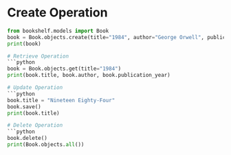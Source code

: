 # Create Operation
```python
from bookshelf.models import Book
book = Book.objects.create(title="1984", author="George Orwell", publication_year=1949)
print(book)

# Retrieve Operation
```python
book = Book.objects.get(title="1984")
print(book.title, book.author, book.publication_year)

# Update Operation
```python
book.title = "Nineteen Eighty-Four"
book.save()
print(book.title)

# Delete Operation
```python
book.delete()
print(Book.objects.all())